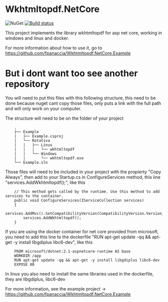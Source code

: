 # Wkhtmltopdf.NetCore

![NuGet](https://buildstats.info/nuget/Wkhtmltopdf.NetCore)
[![Build status](https://ci.appveyor.com/api/projects/status/uws43d45pusuhq3a?svg=true)](https://ci.appveyor.com/project/fpanaccia/wkhtmltopdf-netcore-qft6o)

This project implements the library wkhtmltopdf for asp net core, working in windows and linux and docker.

For more information about how to use it, go to https://github.com/fpanaccia/Wkhtmltopdf.NetCore.Example

# But i dont want too see another repository

You will need to put this files with this following structure, this need to be done because nuget cant copy those files, only puts a link with the full path and will only work on your computer.

The structure will need to be on the folder of your project

        .
        ├── Example
        |   ├── Example.csproj
        |   └── Rotativa
        |   |   ├── Linux
        |   |   |   └── wkhtmltopdf
        |   |   └── Windows
        |   |       └── wkhtmltopdf.exe
        └── Example.sln

Those files will need to be included in your project with the propierty "Copy Always", then add to your Startup.cs in ConfigureServices method, this line "services.AddWkhtmltopdf();", like this

        // This method gets called by the runtime. Use this method to add services to the container.
        public void ConfigureServices(IServiceCollection services)
        {
            services.AddMvc().SetCompatibilityVersion(CompatibilityVersion.Version_2_1);
            services.AddWkhtmltopdf();
        }
        
If you are using the docker container for net core provided from microsoft, you need to add this line to the dockerfile "RUN apt-get update -qq && apt-get -y install libgdiplus libc6-dev", like this

        FROM microsoft/dotnet:2.1-aspnetcore-runtime AS base
        WORKDIR /app
        RUN apt-get update -qq && apt-get -y install libgdiplus libc6-dev
        EXPOSE 80

In linux you also need to install the same libraries used in the dockerfile, they are libgdiplus, libc6-dev


For more information, see the example project -> https://github.com/fpanaccia/Wkhtmltopdf.NetCore.Example
